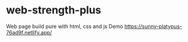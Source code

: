 # web-strength-plus
Web page build pure with html, css and js
Demo https://sunny-platypus-76ad9f.netlify.app/
